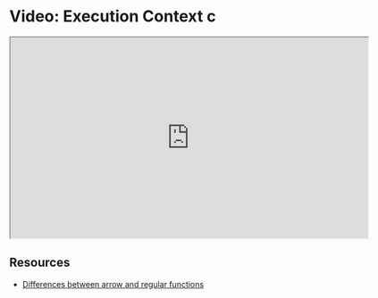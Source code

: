 # Video: Execution Context c

<iframe src="https://player.vimeo.com/video/551946066?title=0&byline=0&portrait=0" width="640" height="360" allowfullscreen="allowfullscreen" allow="autoplay; fullscreen; picture-in-picture"></iframe>

## Resources

- [Differences between arrow and regular functions](https://dmitripavlutin.com/differences-between-arrow-and-regular-functions/)
